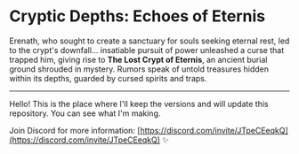 # Cryptic Depths: Echoes of Eternis

Erenath, who sought to create a sanctuary for souls seeking eternal rest, led to the crypt's downfall... insatiable pursuit of power unleashed a curse that trapped him, giving rise to **The Lost Crypt of Eternis**, an ancient burial ground shrouded in mystery. Rumors speak of untold treasures hidden within its depths, guarded by cursed spirits and traps.

---

Hello! This is the place where I'll keep the versions and will update this repository. You can see what I'm making.

Join Discord for more information: [https://discord.com/invite/JTpeCEeqkQ](https://discord.com/invite/JTpeCEeqkQ) ✨
